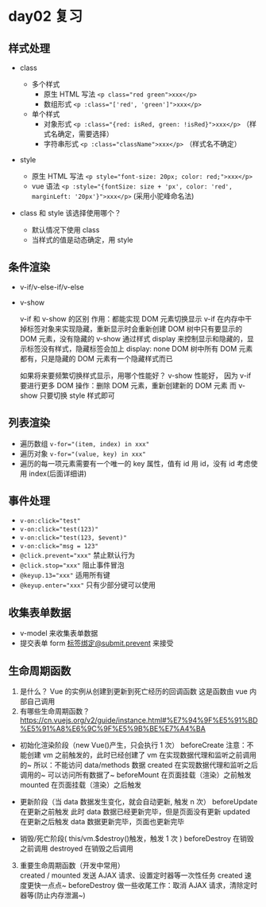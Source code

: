 # day02 复习

## 样式处理

- class

  - 多个样式
    - 原生 HTML 写法 `<p class="red green">xxx</p>`
    - 数组形式 `<p :class="['red', 'green']">xxx</p>`
  - 单个样式
    - 对象形式 `<p :class="{red: isRed, green: !isRed}">xxx</p>` （样式名确定，需要选择）
    - 字符串形式 `<p :class="className">xxx</p>` （样式名不确定）

- style

  - 原生 HTML 写法 `<p style="font-size: 20px; color: red;">xxx</p>`
  - vue 语法 `<p :style="{fontSize: size + 'px', color: 'red', marginLeft: '20px'}">xxx</p>` (采用小驼峰命名法)

- class 和 style 该选择使用哪个？
  - 默认情况下使用 class
  - 当样式的值是动态确定，用 style

## 条件渲染

- v-if/v-else-if/v-else
- v-show

  v-if 和 v-show 的区别
  作用：都能实现 DOM 元素切换显示
  v-if 在内存中干掉标签对象来实现隐藏，重新显示时会重新创建
  DOM 树中只有要显示的 DOM 元素，没有隐藏的
  v-show 通过样式 display 来控制显示和隐藏的，显示标签没有样式，隐藏标签会加上 display: none
  DOM 树中所有 DOM 元素都有，只是隐藏的 DOM 元素有一个隐藏样式而已

  如果将来要频繁切换样式显示，用哪个性能好？
  v-show 性能好，
  因为 v-if 要进行更多 DOM 操作：删除 DOM 元素，重新创建新的 DOM 元素
  而 v-show 只要切换 style 样式即可

## 列表渲染

- 遍历数组 `v-for="(item, index) in xxx"`
- 遍历对象 `v-for="(value, key) in xxx"`
- 遍历的每一项元素需要有一个唯一的 key 属性，值有 id 用 id，没有 id 考虑使用 index(后面详细讲)

## 事件处理

- `v-on:click="test"`
- `v-on:click="test(123)"`
- `v-on:click="test(123, $event)"`
- `v-on:click="msg = 123"`
- `@click.prevent="xxx"` 禁止默认行为
- `@click.stop="xxx"` 阻止事件冒泡
- `@keyup.13="xxx"` 适用所有键
- `@keyup.enter="xxx"` 只有少部分键可以使用

## 收集表单数据

- v-model 来收集表单数据
- 提交表单 form 标签绑定@submit.prevent 来接受

## 生命周期函数

1. 是什么？
   Vue 的实例从创建到更新到死亡经历的回调函数
   这是函数由 vue 内部自己调用
2. 有哪些生命周期函数？
   https://cn.vuejs.org/v2/guide/instance.html#%E7%94%9F%E5%91%BD%E5%91%A8%E6%9C%9F%E5%9B%BE%E7%A4%BA

- 初始化渲染阶段（new Vue()产生，只会执行 1 次）
  beforeCreate
  注意：不能创建 vm 之前触发的，此时已经创建了 vm
  在实现数据代理和监听之前调用的~
  所以：不能访问 data/methods 数据
  created
  在实现数据代理和监听之后调用的~
  可以访问所有数据了~
  beforeMount
  在页面挂载（渲染）之前触发
  mounted
  在页面挂载（渲染）之后触发

- 更新阶段（当 data 数据发生变化，就会自动更新, 触发 n 次）
  beforeUpdate
  在更新之前触发
  此时 data 数据已经更新完毕，但是页面没有更新
  updated
  在更新之后触发
  data 数据更新完毕，页面也更新完毕

- 销毁/死亡阶段( this/vm.\$destroy()触发，触发 1 次 )
  beforeDestroy 在销毁之前调用
  destroyed 在销毁之后调用

3. 重要生命周期函数（开发中常用）  
   created / mounted
   发送 AJAX 请求、设置定时器等一次性任务
   created 速度更快一点点~
   beforeDestroy
   做一些收尾工作：取消 AJAX 请求，清除定时器等(防止内存泄漏~)
